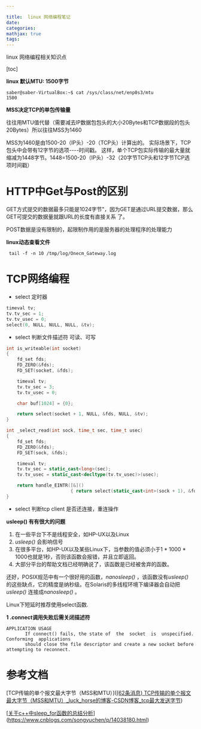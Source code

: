 ```yaml
---

title:  linux 网络编程笔记
date: 
categories: 
mathjax: true
tags: 
---
```


linux 网络编程相关知识点

<!-- more -->



[toc]

**linux 默认MTU: 1500字节**

```
saber@saber-VirtualBox:~$ cat /sys/class/net/enp0s3/mtu 
1500
```

**MSS决定TCP的单包传输量**

往往用MTU值代替（需要减去IP数据包包头的大小20Bytes和TCP数据段的包头20Bytes）所以往往MSS为1460

MSS为1460是由1500-20（IP头）-20（TCP头）计算出的。
实际场景下，TCP包头中会带有12字节的选项----时间戳。
这样，单个TCP包实际传输的最大量就缩减为1448字节。1448=1500-20（IP头）-32（20字节TCP头和12字节TCP选项时间戳）



#  **HTTP中Get与Post的区别**

GET方式提交的数据最多只能是1024字节"，因为GET是通过URL提交数据，那么GET可提交的数据量就跟URL的长度有直接关系 了。

POST数据是没有限制的，起限制作用的是服务器的处理程序的处理能力



**linux动态查看文件**

```shell
 tail -f -n 10 /tmp/log/Onecm_Gateway.log
```



# TCP网络编程

*   select 定时器

```c++
timeval tv;
tv.tv_sec = 1;
tv.tv_usec = 0;
select(0, NULL, NULL, NULL, &tv);
```

*   select 判断文件描述符 可读、可写

```c++
int is_writeable(int socket)
{
    fd_set fds;
    FD_ZERO(&fds);
    FD_SET(socket, &fds);

    timeval tv;
    tv.tv_sec = 3;
    tv.tv_usec = 0;

    char buf[1024] = {0};

    return select(socket + 1, NULL, &fds, NULL, &tv);
}

int _select_read(int sock, time_t sec, time_t usec)
{
    fd_set fds;
    FD_ZERO(&fds);
    FD_SET(sock, &fds);

    timeval tv;
    tv.tv_sec = static_cast<long>(sec);
    tv.tv_usec = static_cast<decltype(tv.tv_usec)>(usec);

    return handle_EINTR([&]()
                        { return select(static_cast<int>(sock + 1), &fds, nullptr, nullptr, &tv); });
}
```

*   select 判断tcp client 是否还连接，重连操作



**usleep() 有有很大的问题**

1.  在一些平台下不是线程安全，如HP-UX以及Linux
2.  *usleep()* 会影响信号
3.  在很多平台，如HP-UX以及某些Linux下，当参数的值必须小于1 * 1000 * 1000也就是1秒，否则该函数会报错，并且立即返回。
4.  大部分平台的帮助文档已经明确说了，该函数是已经被舍弃的函数。

还好，POSIX规范中有一个很好用的函数，*nanosleep()* ，该函数没有*usleep()* 的这些缺点，它的精度是纳秒级。在Solaris的多线程环境下编译器会自动把*usleep()* 连接成*nanosleep()* 。

Linux下短延时推荐使用select函数.



**1 .connect调用失败后需关闭描述符**

```
APPLICATION USAGE
       If connect() fails, the state of  the  socket  is  unspecified. Conforming  applications
       should close the file descriptor and create a new socket before attempting to reconnect.
```









# **参考文档**

[TCP传输的单个报文最大字节（MSS和MTU）]([(62条消息) TCP传输的单个报文最大字节（MSS和MTU）_luck_horse的博客-CSDN博客_tcp最大发送字节](https://blog.csdn.net/qinrenzhi/article/details/85340048))

[[关于c++中sleep_for函数的总结分析](https://www.cnblogs.com/songyuchen/p/14038180.html)](https://www.cnblogs.com/songyuchen/p/14038180.html)

